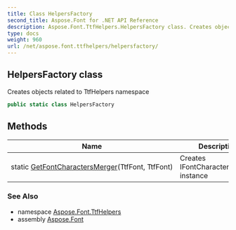 ```yaml
---
title: Class HelpersFactory
second_title: Aspose.Font for .NET API Reference
description: Aspose.Font.TtfHelpers.HelpersFactory class. Creates objects related to TtfHelpers namespace
type: docs
weight: 960
url: /net/aspose.font.ttfhelpers/helpersfactory/
---
```

## HelpersFactory class

Creates objects related to TtfHelpers namespace

```csharp
public static class HelpersFactory
```

## Methods

| Name | Description |
| --- | --- |
| static [GetFontCharactersMerger](../../aspose.font.ttfhelpers/helpersfactory/getfontcharactersmerger/)(TtfFont, TtfFont) | Creates IFontCharactersMerger instance |

### See Also

* namespace [Aspose.Font.TtfHelpers](../../aspose.font.ttfhelpers/)
* assembly [Aspose.Font](../../)



